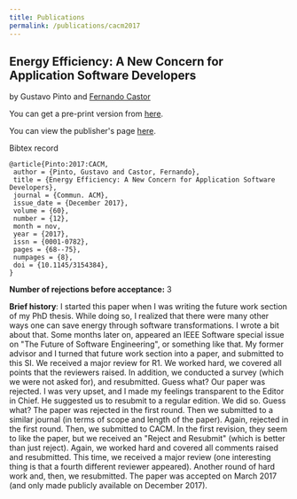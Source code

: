 ```yaml
---
title: Publications
permalink: /publications/cacm2017
---
```


## Energy Efficiency: A New Concern for Application Software Developers ####

by Gustavo Pinto and [Fernando Castor](https://sites.google.com/a/cin.ufpe.br/castor/)

You can get a pre-print version from [here](http://gustavopinto.github.io/lost+found/cacm2017.pdf).

You can view the publisher's page [here](https://cacm.acm.org/magazines/2017/12/223044-energy-efficiency/fulltext).  

Bibtex record
```
@article{Pinto:2017:CACM,
 author = {Pinto, Gustavo and Castor, Fernando},
 title = {Energy Efficiency: A New Concern for Application Software Developers},
 journal = {Commun. ACM},
 issue_date = {December 2017},
 volume = {60},
 number = {12},
 month = nov,
 year = {2017},
 issn = {0001-0782},
 pages = {68--75},
 numpages = {8},
 doi = {10.1145/3154384},
}
```

**Number of rejections before acceptance:** 3

**Brief history**: I started this paper when I was writing the future work section of my PhD thesis. While doing so, I realized that there were many other ways one can save energy through software transformations. I wrote a bit about that. Some months later on, appeared an IEEE Software special issue on "The Future of Software Engineering", or something like that. My former advisor and I turned that future work section into a paper, and submitted to this SI. We received a major review for R1. We worked hard, we covered all points that the reviewers raised. In addition, we conducted a survey (which we were not asked for), and resubmitted. Guess what? Our paper was rejected. I was very upset, and I made my feelings transparent to the Editor in Chief. He suggested us to resubmit to a regular edition. We did so. Guess what? The paper was rejected in the first round. Then we submitted to a similar journal (in terms of scope and length of the paper). Again, rejected in the first round. Then, we submitted to CACM. In the first revision, they seem to like the paper, but we received an "Reject and Resubmit" (which is better than just reject). Again, we worked hard and covered all comments raised and resubmitted. This time, we received a major review (one interesting thing is that a fourth different reviewer appeared). Another round of hard work and, then, we resubmitted. The paper was accepted on March 2017 (and only made publicly available on December 2017).
